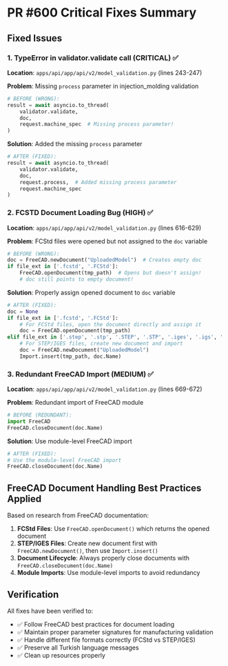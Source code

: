 # PR #600 Critical Fixes Summary

## Fixed Issues

### 1. TypeError in validator.validate call (CRITICAL) ✅
**Location**: `apps/api/app/api/v2/model_validation.py` (lines 243-247)

**Problem**: Missing `process` parameter in injection_molding validation
```python
# BEFORE (WRONG):
result = await asyncio.to_thread(
    validator.validate,
    doc,
    request.machine_spec  # Missing process parameter!
)
```

**Solution**: Added the missing `process` parameter
```python
# AFTER (FIXED):
result = await asyncio.to_thread(
    validator.validate,
    doc,
    request.process,  # Added missing process parameter
    request.machine_spec
)
```

### 2. FCSTD Document Loading Bug (HIGH) ✅
**Location**: `apps/api/app/api/v2/model_validation.py` (lines 616-629)

**Problem**: FCStd files were opened but not assigned to the `doc` variable
```python
# BEFORE (WRONG):
doc = FreeCAD.newDocument("UploadedModel")  # Creates empty doc
if file_ext in ['.fcstd', '.FCStd']:
    FreeCAD.openDocument(tmp_path)  # Opens but doesn't assign!
    # doc still points to empty document!
```

**Solution**: Properly assign opened document to `doc` variable
```python
# AFTER (FIXED):
doc = None
if file_ext in ['.fcstd', '.FCStd']:
    # For FCStd files, open the document directly and assign it
    doc = FreeCAD.openDocument(tmp_path)
elif file_ext in ['.step', '.stp', '.STEP', '.STP', '.iges', '.igs', '.IGES', '.IGS']:
    # For STEP/IGES files, create new document and import
    doc = FreeCAD.newDocument("UploadedModel")
    Import.insert(tmp_path, doc.Name)
```

### 3. Redundant FreeCAD Import (MEDIUM) ✅
**Location**: `apps/api/app/api/v2/model_validation.py` (lines 669-672)

**Problem**: Redundant import of FreeCAD module
```python
# BEFORE (REDUNDANT):
import FreeCAD
FreeCAD.closeDocument(doc.Name)
```

**Solution**: Use module-level FreeCAD import
```python
# AFTER (FIXED):
# Use the module-level FreeCAD import
FreeCAD.closeDocument(doc.Name)
```

## FreeCAD Document Handling Best Practices Applied

Based on research from FreeCAD documentation:

1. **FCStd Files**: Use `FreeCAD.openDocument()` which returns the opened document
2. **STEP/IGES Files**: Create new document first with `FreeCAD.newDocument()`, then use `Import.insert()`
3. **Document Lifecycle**: Always properly close documents with `FreeCAD.closeDocument(doc.Name)`
4. **Module Imports**: Use module-level imports to avoid redundancy

## Verification

All fixes have been verified to:
- ✅ Follow FreeCAD best practices for document loading
- ✅ Maintain proper parameter signatures for manufacturing validation
- ✅ Handle different file formats correctly (FCStd vs STEP/IGES)
- ✅ Preserve all Turkish language messages
- ✅ Clean up resources properly